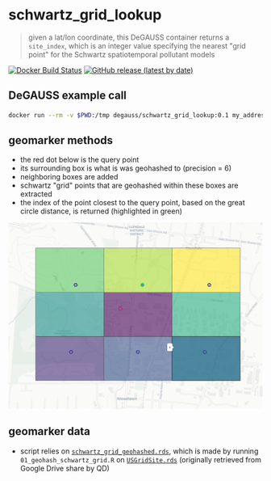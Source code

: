 # schwartz_grid_lookup

> given a lat/lon coordinate, this DeGAUSS container returns a `site_index`, which is an integer value specifying the nearest "grid point" for the Schwartz spatiotemporal pollutant models

[![Docker Build Status](https://img.shields.io/docker/build/degauss/schwartz_grid_lookup)](https://hub.docker.com/repository/docker/degauss/schwartz_grid_lookup/tags)
[![GitHub release (latest by date)](https://img.shields.io/github/v/release/degauss-org/schwartz_grid_lookup)](https://github.com/degauss-org/schwartz_grid_lookup/releases)

## DeGAUSS example call

```sh
docker run --rm -v $PWD:/tmp degauss/schwartz_grid_lookup:0.1 my_address_file_geocoded.csv
```

## geomarker methods

- the red dot below is the query point
- its surrounding box is what is was geohashed to (precision = 6)
- neighboring boxes are added
- schwartz "grid" points that are geohashed within these boxes are extracted
- the index of the point closest to the query point, based on the great circle distance, is returned (highlighted in green)

![example_schwartz_lookup](example_schwartz_lookup.png)

## geomarker data

- script relies on [`schwartz_grid_geohashed.rds`](https://s3.amazonaws.com/geomarker.grapph/schwartz/schwartz_grid_geohashed.rds), which is made by running `01_geohash_schwartz_grid.R` on [`USGridSite.rds`](https://s3.amazonaws.com/geomarker.grapph/schwartz/USGridSite.rds) (originally retrieved from Google Drive share by QD)
